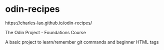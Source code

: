 # odin-recipes
https://charles-lao.github.io/odin-recipes/

The Odin Project - Foundations Course

A basic project to learn/remember git commands and beginner HTML tags